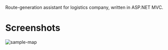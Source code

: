 Route-generation assistant for logistics company, written in ASP.NET MVC.

# Screenshots
![sample-map](https://github.com/user-attachments/assets/14dc1736-6690-4f4f-aaf1-6e2480d5454b)

